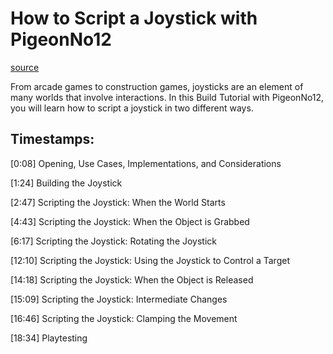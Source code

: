 # How to Script a Joystick with PigeonNo12

[source](https://developers.meta.com/horizon-worlds/learn/documentation/mhcp-program/community-tutorials/how-to-script-a-joystick-with-pigeonno12)

From arcade games to construction games, joysticks are an element of many worlds that involve interactions. In this Build Tutorial with PigeonNo12, you will learn how to script a joystick in two different ways.

## Timestamps:

\[0:08\] Opening, Use Cases, Implementations, and Considerations

\[1:24\] Building the Joystick

\[2:47\] Scripting the Joystick: When the World Starts

\[4:43\] Scripting the Joystick: When the Object is Grabbed

\[6:17\] Scripting the Joystick: Rotating the Joystick

\[12:10\] Scripting the Joystick: Using the Joystick to Control a Target

\[14:18\] Scripting the Joystick: When the Object is Released

\[15:09\] Scripting the Joystick: Intermediate Changes

\[16:46\] Scripting the Joystick: Clamping the Movement

\[18:34\] Playtesting

 

 

 

 

 

 

 

 

 

 

 

 

 

 

 

 

 

 

 

 

 

 

 

 

 

 

 

 

 

 

 

 

 

 

 

 

 

 

 

 

 

 

 

 

 

 

 